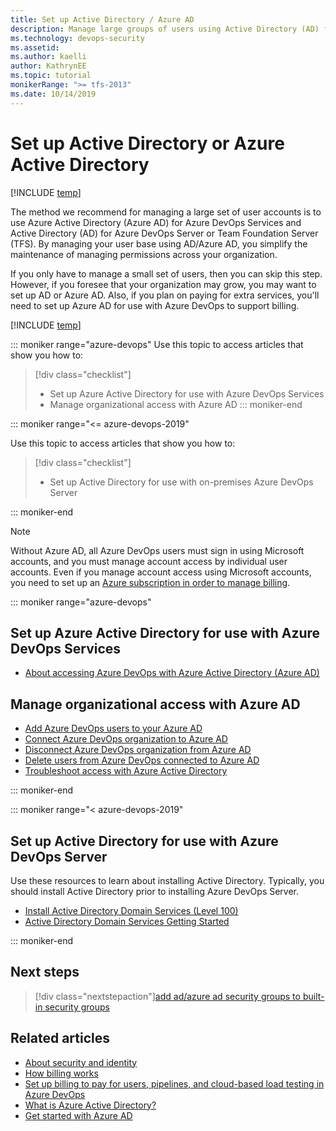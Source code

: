 ```yaml
---
title: Set up Active Directory / Azure AD
description: Manage large groups of users using Active Directory (AD) for Azure DevOps Server or Azure Active Directory (Azure AD) for Azure DevOps
ms.technology: devops-security
ms.assetid:
ms.author: kaelli
author: KathrynEE
ms.topic: tutorial
monikerRange: ">= tfs-2013"
ms.date: 10/14/2019
---
```


# Set up Active Directory or Azure Active Directory

[!INCLUDE [temp](../../includes/version-vsts-tfs-all-versions.md)]

The method we recommend for managing a large set of user accounts is to use Azure Active Directory (Azure AD) for Azure DevOps Services and Active Directory (AD) for Azure DevOps Server or Team Foundation Server (TFS). By managing your user base using AD/Azure AD, you simplify the maintenance of managing permissions across your organization.

If you only have to manage a small set of users, then you can skip this step. However, if you foresee that your organization may grow, you may want to set up AD or Azure AD. Also, if you plan on paying for extra services, you'll need to set up Azure AD for use with Azure DevOps to support billing.

[!INCLUDE [temp](../../includes/version-selector-minimize.md)]

::: moniker range="azure-devops"
Use this topic to access articles that show you how to:

> [!div class="checklist"]
>
> - Set up Azure Active Directory for use with Azure DevOps Services
> - Manage organizational access with Azure AD
>   ::: moniker-end

::: moniker range="<= azure-devops-2019"

Use this topic to access articles that show you how to:

> [!div class="checklist"]
>
> - Set up Active Directory for use with on-premises Azure DevOps Server

::: moniker-end

> [!NOTE]
> Without Azure AD, all Azure DevOps users must sign in using Microsoft accounts, and you must manage account access by individual user accounts. Even if you manage account access using Microsoft accounts, you need to set up an [Azure subscription in order to manage billing](../../billing/set-up-billing-for-your-organization-vs.md).

::: moniker range="azure-devops"

## Set up Azure Active Directory for use with Azure DevOps Services

- [About accessing Azure DevOps with Azure Active Directory (Azure AD)](../../organizations/accounts/access-with-azure-ad.md)

## Manage organizational access with Azure AD

- [Add Azure DevOps users to your Azure AD](../../organizations/accounts/add-users-to-azure-ad.md)
- [Connect Azure DevOps organization to Azure AD](../../organizations/accounts/connect-organization-to-azure-ad.md)
- [Disconnect Azure DevOps organization from Azure AD](../../organizations/accounts/disconnect-organization-from-azure-ad.md)
- [Delete users from Azure DevOps connected to Azure AD](../../organizations/accounts/delete-users-from-services-azure-ad.md)
- [Troubleshoot access with Azure Active Directory](../../organizations/accounts/faq-azure-access.md?toc=/azure/devops/organizations/security/toc.json&bc=/azure/devops/organizations/security/breadcrumb/toc.json)

::: moniker-end

::: moniker range="< azure-devops-2019"

## Set up Active Directory for use with Azure DevOps Server

Use these resources to learn about installing Active Directory. Typically, you should install Active Directory prior to installing Azure DevOps Server.

- [Install Active Directory Domain Services (Level 100)](/windows-server/identity/ad-ds/deploy/install-active-directory-domain-services--level-100-)
- [Active Directory Domain Services Getting Started](/windows-server/identity/ad-ds/ad-ds-getting-started)

::: moniker-end

## Next steps

> [!div class="nextstepaction"][add ad/azure ad security groups to built-in security groups](add-ad-aad-built-in-security-groups.md)

## Related articles

- [About security and identity](about-security-identity.md)
- [How billing works](../../billing/overview.md)
- [Set up billing to pay for users, pipelines, and cloud-based load testing in Azure DevOps](../../billing/set-up-billing-for-your-organization-vs.md)
- [What is Azure Active Directory?](/azure/active-directory/active-directory-whatis)
- [Get started with Azure AD](/azure/active-directory/get-started-azure-ad)
